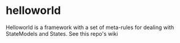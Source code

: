 # helloworld


Helloworld is a framework with a set of meta-rules for dealing with StateModels and States. See this repo's wiki  
